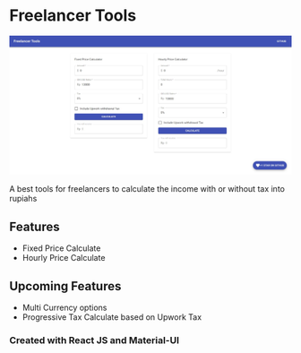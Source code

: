 # Freelancer Tools

![App Preview](thumbnail.png)

A best tools for freelancers to calculate the income with or without tax into rupiahs

## Features

- Fixed Price Calculate
- Hourly Price Calculate

## Upcoming Features

- Multi Currency options
- Progressive Tax Calculate based on Upwork Tax

### Created with React JS and Material-UI
